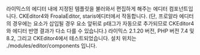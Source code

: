 라이믹스의 에디터 내에 지정된 템플릿을 불러와서 편집하게 해주는 에디터 컴포넌트입니다.
CKEditor4와 FroalaEditor, staris에디터에서 작동합니다. (단, 프로알라 에디터의 경우에는  요소가 삽입될 경우 요소 앞뒤로 p태그가 자동으로 추가되므로 CKEditor4와 에디터 반영 결과가 다소 다를 수 있습니다.)
라이믹스 2.1.20 버전, PHP 버전 7.4 및 8.2, 그리고 CKEditor4에서 테스트되었습니다.
설치 위치는 ./modules/editor/components 입니다.
